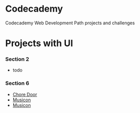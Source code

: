 # Codecademy
Codecademy Web Development Path projects and challenges

# Projects with UI
### Section 2
- todo

### Section 6
- [Chore Door](section-6/projects/chore-door)
- [Musicon](section-6/projects/piano-keys)
- [Musicon](section-6/projects/musicon)
